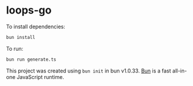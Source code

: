 # loops-go

To install dependencies:

```bash
bun install
```

To run:

```bash
bun run generate.ts
```

This project was created using `bun init` in bun v1.0.33. [Bun](https://bun.sh) is a fast all-in-one JavaScript runtime.
